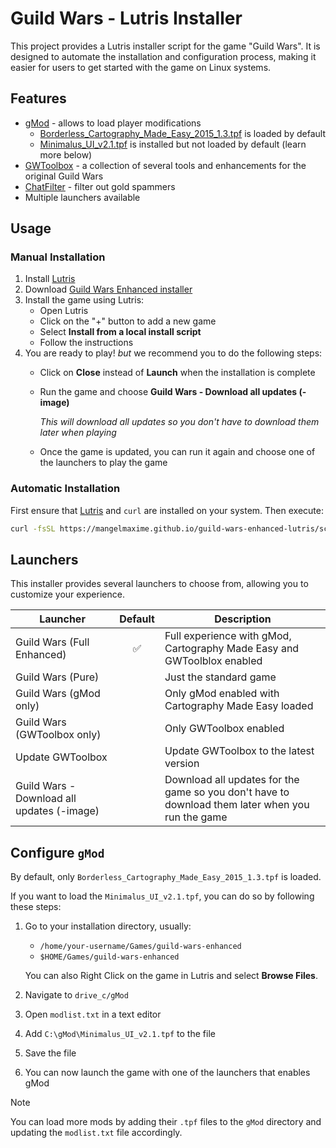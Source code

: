 # Guild Wars - Lutris Installer

This project provides a Lutris installer script for the game "Guild Wars". It is designed to automate the installation and configuration process, making it easier for users to get started with the game on Linux systems.

## Features

- [gMod](https://github.com/gwdevhub/gMod) - allows to load player modifications
    - [Borderless_Cartography_Made_Easy_2015_1.3.tpf](https://wiki.guildwars.com/wiki/Player-made_Modifications/Cartography_Index) is loaded by default
    - [Minimalus_UI_v2.1.tpf](https://wiki.guildwars.com/wiki/User:Jujin/Minimalus_UI_Mod) is installed but not loaded by default (learn more below)
- [GWToolbox](https://www.gwtoolbox.com/) - a collection of several tools and enhancements for the original Guild Wars
- [ChatFilter](https://guildwarslegacy.com/forum/thread/2956-chat-filter-filter-out-gold-spammers/) - filter out gold spammers
- Multiple launchers available

## Usage

### Manual Installation

1. Install [Lutris](https://lutris.net/)
2. Download [Guild Wars Enhanced installer](https://mangelmaxime.github.io/guild-wars-enhanced-lutris/scripts/guild-wars-enhanced.yml)
3. Install the game using Lutris:
   - Open Lutris
   - Click on the "+" button to add a new game
   - Select **Install from a local install script**
   - Follow the instructions
4. You are ready to play! *but* we recommend you to do the following steps:
    - Click on **Close** instead of **Launch** when the installation is complete
    - Run the game and choose **Guild Wars - Download all updates (-image)**

        *This will download all updates so you don't have to download them later when playing*

    - Once the game is updated, you can run it again and choose one of the launchers to play the game

### Automatic Installation

First ensure that [Lutris](https://lutris.net/) and `curl` are installed on your system. Then execute:

```bash
curl -fsSL https://mangelmaxime.github.io/guild-wars-enhanced-lutris/scripts/install.sh | bash
```

## Launchers

This installer provides several launchers to choose from, allowing you to customize your experience.

| Launcher                                   | Default | Description                                                                                      |
| ------------------------------------------ | :-----: | ------------------------------------------------------------------------------------------------ |
| Guild Wars (Full Enhanced)                 |   ✅    | Full experience with gMod, Cartography Made Easy and GWToolblox enabled                          |
| Guild Wars (Pure)                          |         | Just the standard game                                                                           |
| Guild Wars (gMod only)                     |         | Only gMod enabled with Cartography Made Easy loaded                                              |
| Guild Wars (GWToolbox only)                |         | Only GWToolbox enabled                                                                           |
| Update GWToolbox                           |         | Update GWToolbox to the latest version                                                           |
| Guild Wars - Download all updates (-image) |         | Download all updates for the game so you don't have to download them later when you run the game |

## Configure `gMod`

By default, only `Borderless_Cartography_Made_Easy_2015_1.3.tpf` is loaded.

If you want to load the `Minimalus_UI_v2.1.tpf`, you can do so by following these steps:

1. Go to your installation directory, usually:

    - `/home/your-username/Games/guild-wars-enhanced`
    - `$HOME/Games/guild-wars-enhanced`

    You can also Right Click on the game in Lutris and select **Browse Files**.

2. Navigate to `drive_c/gMod`
3. Open `modlist.txt` in a text editor
4. Add `C:\gMod\Minimalus_UI_v2.1.tpf` to the file
5. Save the file
6. You can now launch the game with one of the launchers that enables gMod

> [!NOTE]
> You can load more mods by adding their `.tpf` files to the `gMod` directory and updating the `modlist.txt` file accordingly.
